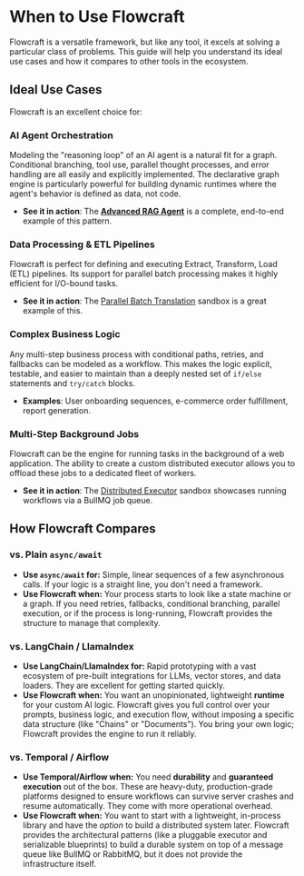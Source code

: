 # When to Use Flowcraft

Flowcraft is a versatile framework, but like any tool, it excels at solving a particular class of problems. This guide will help you understand its ideal use cases and how it compares to other tools in the ecosystem.

## Ideal Use Cases

Flowcraft is an excellent choice for:

### AI Agent Orchestration

Modeling the "reasoning loop" of an AI agent is a natural fit for a graph. Conditional branching, tool use, parallel thought processes, and error handling are all easily and explicitly implemented. The declarative graph engine is particularly powerful for building dynamic runtimes where the agent's behavior is defined as data, not code.

- **See it in action**: The **[Advanced RAG Agent](https://github.com/gorango/flowcraft/tree/master/sandbox/6.rag/)** is a complete, end-to-end example of this pattern.

### Data Processing & ETL Pipelines

Flowcraft is perfect for defining and executing Extract, Transform, Load (ETL) pipelines. Its support for parallel batch processing makes it highly efficient for I/O-bound tasks.

- **See it in action**: The [Parallel Batch Translation](https://github.com/gorango/flowcraft/tree/master/sandbox/3.parallel/) sandbox is a great example of this.

### Complex Business Logic

Any multi-step business process with conditional paths, retries, and fallbacks can be modeled as a workflow. This makes the logic explicit, testable, and easier to maintain than a deeply nested set of `if/else` statements and `try/catch` blocks.

- **Examples**: User onboarding sequences, e-commerce order fulfillment, report generation.

### Multi-Step Background Jobs

Flowcraft can be the engine for running tasks in the background of a web application. The ability to create a custom distributed executor allows you to offload these jobs to a dedicated fleet of workers.

- **See it in action**: The [Distributed Executor](https://github.com/gorango/flowcraft/tree/master/sandbox/5.distributed/) sandbox showcases running workflows via a BullMQ job queue.

## How Flowcraft Compares

### vs. Plain `async/await`

- **Use `async/await` for:** Simple, linear sequences of a few asynchronous calls. If your logic is a straight line, you don't need a framework.
- **Use Flowcraft when:** Your process starts to look like a state machine or a graph. If you need retries, fallbacks, conditional branching, parallel execution, or if the process is long-running, Flowcraft provides the structure to manage that complexity.

### vs. LangChain / LlamaIndex

- **Use LangChain/LlamaIndex for:** Rapid prototyping with a vast ecosystem of pre-built integrations for LLMs, vector stores, and data loaders. They are excellent for getting started quickly.
- **Use Flowcraft when:** You want an unopinionated, lightweight **runtime** for your custom AI logic. Flowcraft gives you full control over your prompts, business logic, and execution flow, without imposing a specific data structure (like "Chains" or "Documents"). You bring your own logic; Flowcraft provides the engine to run it reliably.

### vs. Temporal / Airflow

- **Use Temporal/Airflow when:** You need **durability** and **guaranteed execution** out of the box. These are heavy-duty, production-grade platforms designed to ensure workflows can survive server crashes and resume automatically. They come with more operational overhead.
- **Use Flowcraft when:** You want to start with a lightweight, in-process library and have the *option* to build a distributed system later. Flowcraft provides the architectural patterns (like a pluggable executor and serializable blueprints) to build a durable system on top of a message queue like BullMQ or RabbitMQ, but it does not provide the infrastructure itself.

